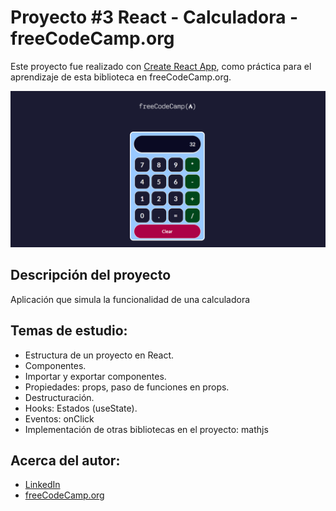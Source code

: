 # Proyecto #3 React - Calculadora - freeCodeCamp.org 

Este proyecto fue realizado con  [Create React App](https://github.com/facebook/create-react-app), como práctica para el aprendizaje de esta biblioteca en freeCodeCamp.org.

![Imagen diseño web](src/Calculadora.PNG)

## Descripción del proyecto
Aplicación que simula la funcionalidad de una calculadora 

## Temas de estudio:
* Estructura de un proyecto en React.
* Componentes.
* Importar y exportar componentes.
* Propiedades: props, paso de funciones en props.
* Destructuración.
* Hooks: Estados (useState).
* Eventos: onClick
* Implementación de otras bibliotecas en el proyecto: mathjs


## Acerca del autor:
* [LinkedIn](https://www.linkedin.com/in/carlos-munera-259969262 "Linkedin")
* [freeCodeCamp.org](https://www.freecodecamp.org/fcc0dc40656-86b6-4bd7-a2b0-5ccd1ae5cc31)

